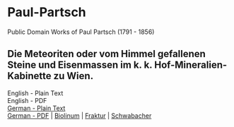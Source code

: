 # Paul-Partsch
Public Domain Works of Paul Partsch (1791 - 1856)

## Die Meteoriten oder vom Himmel gefallenen Steine und Eisenmassen im k. k. Hof-Mineralien-Kabinette zu Wien.

English - Plain Text  
English - PDF  
[German - Plain Text](Die-Meteoriten/full-text-german.md)  
[German - PDF](https://cdn.solaranamnesis.com/PaulPartsch/partsch_meteoriten_zu_wien_1843_german_baskerville.pdf) | [Biolinum](https://cdn.solaranamnesis.com/PaulPartsch/partsch_meteoriten_zu_wien_1843_german_biolinum.pdf) | [Fraktur](https://cdn.solaranamnesis.com/PaulPartsch/partsch_meteoriten_zu_wien_1843_german_fraktur.pdf) | [Schwabacher](https://cdn.solaranamnesis.com/PaulPartsch/partsch_meteoriten_zu_wien_1843_german_swab.pdf)  
